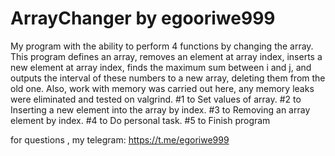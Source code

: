 # ArrayChanger by egooriwe999
My program with the ability to perform 4 functions by changing the array. This program defines an array, removes an element at array index, inserts a new element at array index, finds the maximum sum between i and j, and outputs the interval of these numbers to a new array, deleting them from the old one. Also, work with memory was carried out here, any memory leaks were eliminated and tested on valgrind.
#1 to Set values of array.
#2 to Inserting a new element into the array by index.
#3 to Removing an array element by index.
#4 to Do personal task.
#5 to Finish program

for questions , my telegram: https://t.me/egoriwe999

